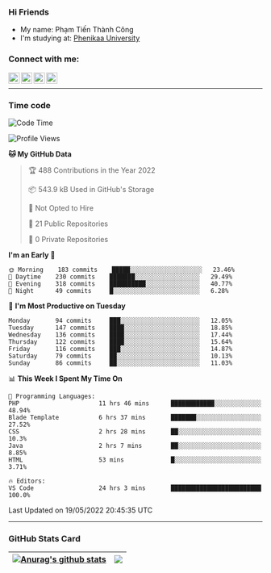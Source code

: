 ### Hi Friends

- My name: Phạm Tiến Thành Công
- I'm studying at: [Phenikaa University]


### Connect with me:
[<img align="left" alt="PhamTienThanhCong | Facebook" width="22px" src="https://upload.wikimedia.org/wikipedia/commons/thumb/1/16/Facebook-icon-1.png/640px-Facebook-icon-1.png" />][facebook]
[<img align="left" alt="PhamTienThanhCong | Zalo" width="22px" src="https://www.anphatpc.com.vn/template/anphat_2020v2/images/icon-zalo.jpg" />][zalo]
[<img align="left" alt="PhamTienThanhCong | LinkedIn" width="22px" src="https://cdn3.iconfinder.com/data/icons/inficons/512/linkedin.png" />][linkedin]
[<img align="left" alt="PhamTienThanhCong | tiktok" width="22px" src="https://cdn.worldvectorlogo.com/logos/tiktok-logo.svg" />][tiktok]

<br />

---

### Time code

<!--START_SECTION:waka-->
![Code Time](http://img.shields.io/badge/Code%20Time-348%20hrs%2031%20mins-blue)

![Profile Views](http://img.shields.io/badge/Profile%20Views-89-blue)

**🐱 My GitHub Data** 

> 🏆 488 Contributions in the Year 2022
 > 
> 📦 543.9 kB Used in GitHub's Storage 
 > 
> 🚫 Not Opted to Hire
 > 
> 📜 21 Public Repositories 
 > 
> 🔑 0 Private Repositories  
 > 
**I'm an Early 🐤** 

```text
🌞 Morning    183 commits    █████░░░░░░░░░░░░░░░░░░░░   23.46% 
🌆 Daytime    230 commits    ███████░░░░░░░░░░░░░░░░░░   29.49% 
🌃 Evening    318 commits    ██████████░░░░░░░░░░░░░░░   40.77% 
🌙 Night      49 commits     █░░░░░░░░░░░░░░░░░░░░░░░░   6.28%

```
📅 **I'm Most Productive on Tuesday** 

```text
Monday       94 commits     ███░░░░░░░░░░░░░░░░░░░░░░   12.05% 
Tuesday      147 commits    ████░░░░░░░░░░░░░░░░░░░░░   18.85% 
Wednesday    136 commits    ████░░░░░░░░░░░░░░░░░░░░░   17.44% 
Thursday     122 commits    ████░░░░░░░░░░░░░░░░░░░░░   15.64% 
Friday       116 commits    ███░░░░░░░░░░░░░░░░░░░░░░   14.87% 
Saturday     79 commits     ██░░░░░░░░░░░░░░░░░░░░░░░   10.13% 
Sunday       86 commits     ██░░░░░░░░░░░░░░░░░░░░░░░   11.03%

```


📊 **This Week I Spent My Time On** 

```text
💬 Programming Languages: 
PHP                      11 hrs 46 mins      ████████████░░░░░░░░░░░░░   48.94% 
Blade Template           6 hrs 37 mins       ███████░░░░░░░░░░░░░░░░░░   27.52% 
CSS                      2 hrs 28 mins       ██░░░░░░░░░░░░░░░░░░░░░░░   10.3% 
Java                     2 hrs 7 mins        ██░░░░░░░░░░░░░░░░░░░░░░░   8.85% 
HTML                     53 mins             █░░░░░░░░░░░░░░░░░░░░░░░░   3.71%

🔥 Editors: 
VS Code                  24 hrs 3 mins       █████████████████████████   100.0%

```


 Last Updated on 19/05/2022 20:45:35 UTC
<!--END_SECTION:waka-->

---

### GitHub Stats Card

| <a href="https://github.com/phamtienthanhcong"><img align="center" src="https://github-readme-stats.vercel.app/api?username=PhamTienThanhCong&show_icons=true&include_all_commits=true&theme=buefy&hide_border=true&theme=ocean_dark" alt="Anurag's github stats" /></a> | <a href="https://github.com/phamtienthanhcong"><img align="center" src="https://github-readme-stats.vercel.app/api/top-langs/?username=PhamTienThanhCong&layout=compact&theme=buefy&hide_border=true&theme=ocean_dark" /></a> |
| ------------- | ------------- |

[Phenikaa University]: https://phenikaa-uni.edu.vn/vi
[facebook]: https://www.facebook.com/phamtienthanhcong
[linkedin]: https://linkedin.com/in/phamtienthanhcong
[zalo]: https://zalo.me/0396396332
[tiktok]: https://www.tiktok.com/@phamtienthanhcong
[web]: https://github.com/PhamTienThanhCong/web_dev
[min project]: https://github.com/PhamTienThanhCong/Project-Of-Web
[c and cpp]: https://github.com/PhamTienThanhCong/Code_C_and_Cpro
[python]: https://github.com/PhamTienThanhCong/Python_beginer
